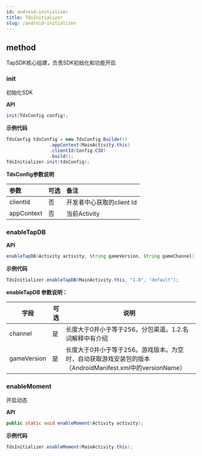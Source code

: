 ```yaml
---
id: android-initializer
title: TdsInitializer
slug: /android-initializer
---
```

## method

TapSDK核心组建，负责SDK初始化和功能开启

### init

初始化SDK

**API**  

```java
init(TdsConfig config);
```

**示例代码**  

```java
TdsConfig tdsConfig = new TdsConfig.Builder()
                .appContext(MainActivity.this)
                .clientId(Config.CID)
                .build();
TdsInitializer.init(tdsConfig);
```

**TdsConfig参数说明**  

| 参数         | 可选  | 备注                |
| :--------- | :-- | :---------------- |
| clientId   | 否   | 开发者中心获取的client Id |
| appContext | 否   | 当前Activity        |

### enableTapDB

**API**  

```java
enableTapDB(Activity activity, String gameVersion, String gameChannel);
```

**示例代码**

```java
TdsInitializer.enableTapDB(MainActivity.this, "1.0", "default");
```

**enableTapDB 参数说明：**   

| 字段          | 可选  | 说明                                                                    |
| ----------- | --- | --------------------------------------------------------------------- |
| channel     | 是   | 长度大于0并小于等于256。分包渠道。1.2.名词解释中有介绍                                       |
| gameVersion | 是   | 长度大于0并小于等于256。游戏版本。为空时，自动获取游戏安装包的版本（AndroidManifest.xml中的versionName） |

### enableMoment

开启动态

**API**  

```java
public static void enableMoment(Activity activity);
```

**示例代码**

```java
TdsInitializer.enableMoment(MainActivity.this);
```
